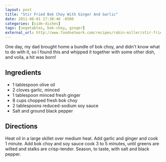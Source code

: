 ```yaml
---
layout: post
title: "Stir Fried Bok Choy With Ginger And Garlic"
date: 2011-06-01 17:30:46 -0500
categories: [side-dishes]
tags: [vegetables, bok-choy, ginger]
external_url: http://www.foodnetwork.com/recipes/robin-miller/stir-fried-bok-choy-with-ginger-and-garlic-recipe/index.html
---
```

One day, my dad brought home a bundle of bok choy, and didn't know what to do with it, so I found this and whipped it together with some other dish, and voila, a hit was born!


## Ingredients
* 1 tablespoon olive oil
* 2 cloves garlic, minced
* 1 tablespoon minced fresh ginger
* 8 cups chopped fresh bok choy
* 2 tablespoons reduced-sodium soy sauce
* Salt and ground black pepper


## Directions

Heat oil in a large skillet over medium heat. Add garlic and ginger
and cook 1 minute. Add bok choy and soy sauce cook 3 to 5 minutes,
until greens are wilted and stalks are crisp-tender. Season, to taste,
with salt and black pepper.

